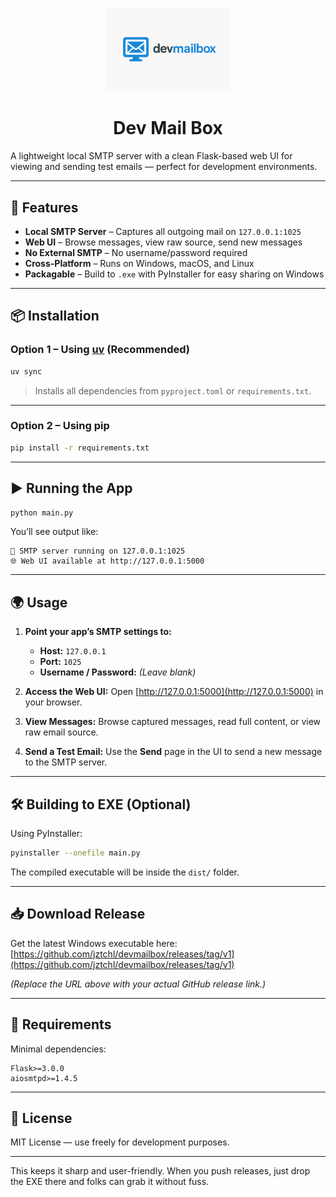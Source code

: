 <p align="center">
  <img src="/logo.png" alt="Dev Mail Box" width="200">
</p>
<h1 align="center">Dev Mail Box</h1>
A lightweight local SMTP server with a clean Flask-based web UI for viewing and sending test emails — perfect for development environments.

---

## 🚀 Features

* **Local SMTP Server** – Captures all outgoing mail on `127.0.0.1:1025`
* **Web UI** – Browse messages, view raw source, send new messages
* **No External SMTP** – No username/password required
* **Cross-Platform** – Runs on Windows, macOS, and Linux
* **Packagable** – Build to `.exe` with PyInstaller for easy sharing on Windows

---

## 📦 Installation

### Option 1 – Using [uv](https://github.com/astral-sh/uv) (Recommended)

```bash
uv sync
```

> Installs all dependencies from `pyproject.toml` or `requirements.txt`.

---

### Option 2 – Using pip

```bash
pip install -r requirements.txt
```

---

## ▶️ Running the App

```bash
python main.py
```

You’ll see output like:

```
📨 SMTP server running on 127.0.0.1:1025
🌐 Web UI available at http://127.0.0.1:5000
```

---

## 🌍 Usage

1. **Point your app’s SMTP settings to:**

   * **Host:** `127.0.0.1`
   * **Port:** `1025`
   * **Username / Password:** *(Leave blank)*

2. **Access the Web UI:**
   Open [http://127.0.0.1:5000](http://127.0.0.1:5000) in your browser.

3. **View Messages:**
   Browse captured messages, read full content, or view raw email source.

4. **Send a Test Email:**
   Use the **Send** page in the UI to send a new message to the SMTP server.

---

## 🛠 Building to EXE (Optional)

Using PyInstaller:

```bash
pyinstaller --onefile main.py
```

The compiled executable will be inside the `dist/` folder.

---

## 📥 Download Release

Get the latest Windows executable here:
[https://github.com/jztchl/devmailbox/releases/tag/v1](https://github.com/jztchl/devmailbox/releases/tag/v1)

*(Replace the URL above with your actual GitHub release link.)*

---

## 📄 Requirements

Minimal dependencies:

```
Flask>=3.0.0
aiosmtpd>=1.4.5
```

---

## 📜 License

MIT License — use freely for development purposes.

---

This keeps it sharp and user-friendly. When you push releases, just drop the EXE there and folks can grab it without fuss.



